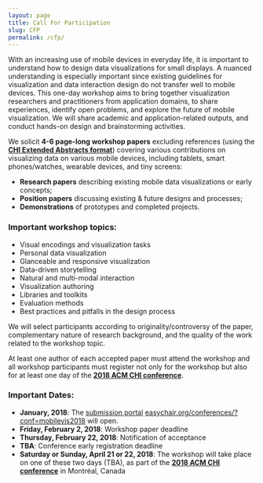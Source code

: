 ```yaml
---
layout: page
title: Call For Participation
slug: CFP
permalink: /cfp/
---
```


With an increasing use of mobile devices in everyday life, it is important to understand how to design data visualizations for small displays. A nuanced understanding is especially important since existing guidelines for visualization and data interaction design do not transfer well to mobile devices. This one-day workshop aims to bring together visualization researchers and practitioners from application domains, to share experiences, identify open problems, and explore the future of mobile visualization. We will share academic and application-related outputs, and conduct hands-on design and brainstorming activities. 

We solicit **4-6 page-long workshop papers** excluding references (using the **[CHI Extended Abstracts format](https://chi2018.acm.org/chi-proceedings-format/)**) covering various contributions on visualizing data on various mobile devices, including tablets, smart phones/watches, wearable devices, and tiny screens:
- **Research papers** describing existing mobile data visualizations or early concepts;
- **Position papers** discussing existing & future designs and processes;
- **Demonstrations** of prototypes and completed projects.

### Important workshop topics:
- Visual encodings and visualization tasks
- Personal data visualization 
- Glanceable and responsive visualization
- Data-driven storytelling
- Natural and multi-modal interaction
- Visualization authoring
- Libraries and toolkits
- Evaluation methods
- Best practices and pitfalls in the design process

We will select participants according to originality/controversy of the paper, complementary nature of research background, and the quality of the work related to the workshop topic.

At least one author of each accepted paper must attend the workshop and all workshop participants must register not only for the workshop but also for at least one day of the **[2018 ACM CHI conference](https://chi2018.acm.org/)**. 

### Important Dates:
- **January, 2018**: The [submission portal](https://easychair.org/conferences/?conf=mobilevis2018) [easychair.org/conferences/?conf=mobilevis2018](https://easychair.org/conferences/?conf=mobilevis2018) will open. 
- **Friday, February 2, 2018**: Workshop paper deadline
- **Thursday, February 22, 2018**: Notification of acceptance
- **TBA**: Conference early registration deadline 
- **Saturday or Sunday, April 21 or 22, 2018**: The workshop will take place on one of these two days (TBA), as part of the **[2018 ACM CHI conference](https://chi2018.acm.org/)** in Montréal, Canada 